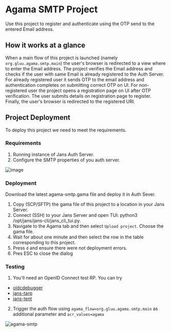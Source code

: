 # Agama SMTP Project

Use this project to register and authenticate using the OTP send to the entered Email address.

## How it works at a glance

When a main flow of this project is launched (namely `org.gluu.agama.smtp.main`) the user's browser is redirected
to a view where to enter the Email address. The project verifies the Email address and checks if the user with same Email is already registered to the Auth Server. For already registered user it sends OTP to the email address and authentication completes on submitting correct OTP on UI. For non-registered user the project opens a registration page on UI after OTP verification. The user submits details on registration page to register. Finally, the user's browser is redirected to the registered URI.

## Project Deployment

To deploy this project we need to meet the requirements.

### Requirements

1. Running instance of Jans Auth Server.
2. Configure the SMTP properties of you auth server.

![image](https://github.com/duttarnab/agama-smtp/assets/32794267/5b9214b4-f150-41e1-9c82-78be56776770)


### Deployment

Download the latest agama-smtp.gama file and deploy it in Auth Sever.

1. Copy (SCP/SFTP) the gama file of this project to a location in your Jans Server.
2. Connect (SSH) to your Jans Server and open TUI: python3 /opt/jans/jans-cli/jans_cli_tui.py.
3. Navigate to the Agama tab and then select `Upload project`. Choose the gama file.
4. Wait for about one minute and then select the row in the table corresponding to this project.
5. Press `d` and ensure there were not deployment errors.
6. Pres ESC to close the dialog

### Testing

1. You'll need an OpenID Connect test RP. You can try 
- [oidcdebugger](https://oidcdebugger.com/)
- [jans-tarp](https://github.com/JanssenProject/jans/tree/main/demos/jans-tarp)
- [jans-tent](https://github.com/JanssenProject/jans/tree/main/demos/jans-tent)

2. Trigger the auth flow using `agama_flow=org.gluu.agama.smtp.main` as additional parameter and `acr_values=agama`

![agama-smtp](https://github.com/GluuFederation/agama-securitykey/assets/32794267/10c9a2fa-ddce-4d56-a50d-538ea4c66ed1)
